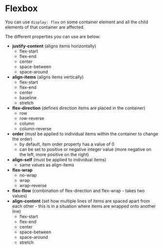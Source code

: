 # Flexbox

You can use `display: flex` on some container element and all the child elements of that container are affected. 

The different properties you can use are below:
  - **justify-content** (aligns items horizontally)
    - flex-start
    - flex-end
    - center
    - space-between
    - space-around
  - **align-items** (aligns items vertically)
    - flex-start
    - flex-end
    - center
    - baseline
    - stretch
  - **flex-direction** (defines direction items are placed in the container)
    - row
    - row-reverse
    - column
    - column-reverse
  - **order** (must be applied to individual items within the container to change the order)
    - by default, item order property has a value of 0
    - can be set to positive or negative integer value (more negative on the left, more positive on the right)
  - **align-self** (must be applied to individual items)
    - same values as align-items
  - **flex-wrap** 
    - no-wrap
    - wrap
    - wrap-reverse
  - **flex-flow** (combination of flex-direction and flex-wrap - takes two values)
  - **align-content** (set how multiple lines of items are spaced apart from each other - this is in a situation where items are wrapped onto another line)
    - flex-start
    - flex-end
    - center
    - space-between
    - space-around
    - stretch



    